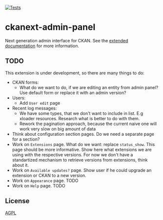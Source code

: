 
[![Tests](https://github.com/DataShades/ckanext-admin-panel/workflows/Tests/badge.svg?branch=main)](https://github.com/DataShades/ckanext-admin-panel/actions)

# ckanext-admin-panel

Next generation admin interface for CKAN. See the [extended documentation](https://datashades.github.io/ckanext-admin-panel/) for more information.

## TODO
This extension is under development, so there are many things to do:

- CKAN forms:
	 - What do we want to do, if we are editing an entity from admin panel? Use default form or replace it with an admin version?
- Users:
	 - Add `User edit` page
- Recent log messages:
	 - We have  some types, that we don't want to include in list. E.g xloader resources. Research what is better to do with them.
	 - Rework the pagination approach, because the current naive one will work very slow on big amount of data
- Think about configuration section pages. Do we need a separate page for a section?
- Work on `Extensions` page. What do we want: replace `status_show`. This page should be more informative. Show here what extensions we are using with the respective versions. For now we don't have a standartized mechanism to retrieve versions from extensions, think about it.
- Work on `Available updates?` page. Show user if he could upgrade an extension or CKAN to a new version.
- Work on `Appearance` page. TODO
- Work on `Help` page. TODO

## License

[AGPL](https://www.gnu.org/licenses/agpl-3.0.en.html)
